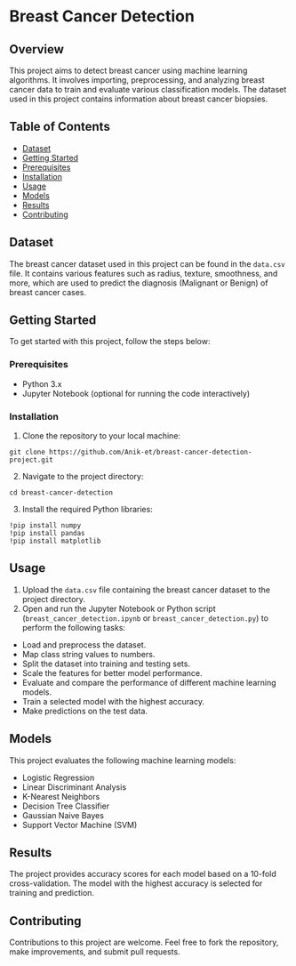 # Breast Cancer Detection

## Overview
This project aims to detect breast cancer using machine learning algorithms. It involves importing, preprocessing, and analyzing breast cancer data to train and evaluate various classification models. The dataset used in this project contains information about breast cancer biopsies.

## Table of Contents
- [Dataset](#dataset)
- [Getting Started](#getting-started)
- [Prerequisites](#prerequisites)
- [Installation](#installation)
- [Usage](#usage)
- [Models](#models)
- [Results](#results)
- [Contributing](#contributing)

## Dataset
The breast cancer dataset used in this project can be found in the `data.csv` file. It contains various features such as radius, texture, smoothness, and more, which are used to predict the diagnosis (Malignant or Benign) of breast cancer cases.

## Getting Started
To get started with this project, follow the steps below:

### Prerequisites
- Python 3.x
- Jupyter Notebook (optional for running the code interactively)

### Installation
1. Clone the repository to your local machine:
``` 
git clone https://github.com/Anik-et/breast-cancer-detection-project.git
```

2. Navigate to the project directory:
```
cd breast-cancer-detection
```

3. Install the required Python libraries:
```
!pip install numpy
!pip install pandas
!pip install matplotlib
```
 
## Usage
1. Upload the `data.csv` file containing the breast cancer dataset to the project directory.
2. Open and run the Jupyter Notebook or Python script (`breast_cancer_detection.ipynb` or `breast_cancer_detection.py`) to perform the following tasks:
- Load and preprocess the dataset.
- Map class string values to numbers.
- Split the dataset into training and testing sets.
- Scale the features for better model performance.
- Evaluate and compare the performance of different machine learning models.
- Train a selected model with the highest accuracy.
- Make predictions on the test data.

## Models
This project evaluates the following machine learning models:
- Logistic Regression
- Linear Discriminant Analysis
- K-Nearest Neighbors
- Decision Tree Classifier
- Gaussian Naive Bayes
- Support Vector Machine (SVM)

## Results
The project provides accuracy scores for each model based on a 10-fold cross-validation. The model with the highest accuracy is selected for training and prediction.

## Contributing
Contributions to this project are welcome. Feel free to fork the repository, make improvements, and submit pull requests.





